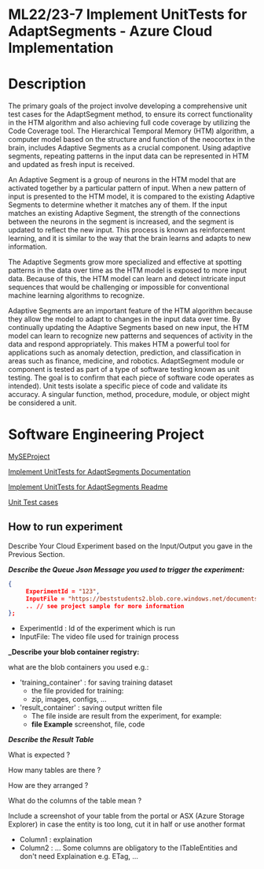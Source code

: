 # ML22/23-7 Implement UnitTests for AdaptSegments - Azure Cloud Implementation 

# Description

The primary goals of the project involve developing a comprehensive unit test cases for the AdaptSegment method, to ensure its correct functionality in the HTM algorithm and also achieving full code coverage by utilizing the Code Coverage tool.
The Hierarchical Temporal Memory (HTM) algorithm, a computer model based on the structure and function of the neocortex in the brain, includes Adaptive Segments as a crucial component. Using adaptive segments, repeating patterns in the input data can be represented in HTM and updated as fresh input is received.  

An Adaptive Segment is a group of neurons in the HTM model that are activated together by a particular pattern of input. When a new pattern of input is presented to the HTM model, it is compared to the existing Adaptive Segments to determine whether it matches any of them. If the input matches an existing Adaptive Segment, the strength of the connections between the neurons in the segment is increased, and the segment is updated to reflect the new input. This process is known as reinforcement learning, and it is similar to the way that the brain learns and adapts to new information.

The Adaptive Segments grow more specialized and effective at spotting patterns in the data over time as the HTM model is exposed to more input data. Because of this, the HTM model can learn and detect intricate input sequences that would be challenging or impossible for conventional machine learning algorithms to recognize.

Adaptive Segments are an important feature of the HTM algorithm because they allow the model to adapt to changes in the input data over time. By continually updating the Adaptive Segments based on new input, the HTM model can learn to recognize new patterns and sequences of activity in the data and respond appropriately. This makes HTM a powerful tool for applications such as anomaly detection, prediction, and classification in areas such as finance, medicine, and robotics. AdaptSegment module or component is tested as part of a type of software testing known as unit testing. The goal is to confirm that each piece of software code operates as intended). Unit tests isolate a specific piece of code and validate its accuracy. A singular function, method, procedure, module, or object might be considered a unit. 


# Software Engineering Project

[MySEProject](https://github.com/UniversityOfAppliedSciencesFrankfurt/se-cloud-2022-2023/tree/Team_UnitTestAS/SE%20Project%20-%20Team_UnitTestAS/SE_UnitTestASProject/AdaptSegment_FinalConsolidatedProject)

[Implement UnitTests for AdaptSegments Documentation](https://github.com/UniversityOfAppliedSciencesFrankfurt/se-cloud-2022-2023/tree/Team_UnitTestAS/SE%20Project%20-%20Team_UnitTestAS/Documentation%20of%20project)

[Implement UnitTests for AdaptSegments Readme](https://github.com/UniversityOfAppliedSciencesFrankfurt/se-cloud-2022-2023/blob/Team_UnitTestAS/Team_UnitTestAS_README.md)

[Unit Test cases](https://github.com/UniversityOfAppliedSciencesFrankfurt/se-cloud-2022-2023/blob/Team_UnitTestAS/SE%20Project%20-%20Team_UnitTestAS/SE_UnitTestASProject/AdaptSegment_FinalConsolidatedProject/UnitTests_AdaptSegments.cs)




## How to run experiment

Describe Your Cloud Experiment based on the Input/Output you gave in the Previous Section.

**_Describe the Queue Json Message you used to trigger the experiment:_**  

~~~json
{
     ExperimentId = "123",
     InputFile = "https://beststudents2.blob.core.windows.net/documents2/daenet.mp4",
     .. // see project sample for more information 
};
~~~

- ExperimentId : Id of the experiment which is run  
- InputFile: The video file used for trainign process  

**_Describe your blob container registry:**  

what are the blob containers you used e.g.:  
- 'training_container' : for saving training dataset  
  - the file provided for training:  
  - zip, images, configs, ...  
- 'result_container' : saving output written file  
  - The file inside are result from the experiment, for example:  
  - **file Example** screenshot, file, code  


**_Describe the Result Table_**

 What is expected ?
 
 How many tables are there ? 
 
 How are they arranged ?
 
 What do the columns of the table mean ?
 
 Include a screenshot of your table from the portal or ASX (Azure Storage Explorer) in case the entity is too long, cut it in half or use another format
 
 - Column1 : explaination
 - Column2 : ...
Some columns are obligatory to the ITableEntities and don't need Explaination e.g. ETag, ...
 
